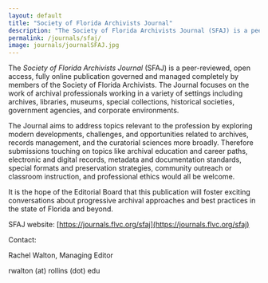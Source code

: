 ```yaml
---
layout: default
title: "Society of Florida Archivists Journal"
description: "The Society of Florida Archivists Journal (SFAJ) is a peer-reviewed, open access, fully online publication governed and managed completely by members of the Society of Florida Archivists."
permalink: /journals/sfaj/
image: journals/journalSFAJ.jpg
---
```


The *Society of Florida Archivists Journal* (SFAJ) is a peer-reviewed, open access, fully online publication governed and managed completely by members of the Society of Florida Archivists. The Journal focuses on the work of archival professionals working in a variety of settings including archives, libraries, museums, special collections, historical societies, government agencies, and corporate environments.

The Journal aims to address topics relevant to the profession by exploring modern developments, challenges, and opportunities related to archives, records management, and the curatorial sciences more broadly. Therefore submissions touching on topics like archival education and career paths, electronic and digital records, metadata and documentation standards, special formats and preservation strategies, community outreach or classroom instruction, and professional ethics would all be welcome.

It is the hope of the Editorial Board that this publication will foster exciting conversations about progressive archival approaches and best practices in the state of Florida and beyond.

SFAJ website: [https://journals.flvc.org/sfaj](https://journals.flvc.org/sfaj)

Contact:

Rachel Walton, Managing Editor

rwalton (at) rollins (dot) edu
